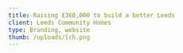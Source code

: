 ```yaml
---
title: Raising £360,000 to build a better Leeds
client: Leeds Community Homes
type: Branding, website
thumb: /uploads/lch.png
---
```

